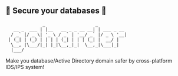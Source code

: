 ## 🔐 Secure your databases 🔐

~~~
              _                   _           
   __ _  ___ | |__   __ _ _ __ __| | ___ _ __ 
  / _` |/ _ \| '_ \ / _` | '__/ _` |/ _ \ '__|
 | (_| | (_) | | | | (_| | | | (_| |  __/ |   
  \__, |\___/|_| |_|\__,_|_|  \__,_|\___|_|   
  |___/
~~~

Make you database/Active Directory domain safer by cross-platform IDS/IPS system!
